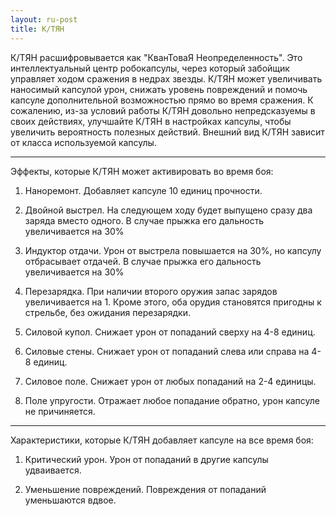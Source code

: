 ```yaml
---
layout: ru-post
title: К/ТЯН
---
```


К/ТЯН расшифровывается как "КванТоваЯ Неопределенность". Это интеллектуальный центр робокапсулы, через который забойщик управляет ходом сражения в недрах звезды. К/ТЯН может увеличивать наносимый капсулой урон, снижать уровень повреждений и помочь капсуле дополнительной возможностью прямо во время сражения. К сожалению, из-за условий работы К/ТЯН довольно непредсказуемы в своих действиях, улучшайте К/ТЯН в настройках капсулы, чтобы увеличить вероятность полезных действий. Внешний вид К/ТЯН зависит от класса используемой капсулы.

---

Эффекты, которые К/ТЯН может активировать во время боя:

1) Наноремонт. Добавляет капсуле 10 единиц прочности.

2) Двойной выстрел. На следующем ходу будет выпущено сразу два заряда вместо одного. В случае прыжка его дальность увеличивается на 30%

3) Индуктор отдачи. Урон от выстрела повышается на 30%, но капсулу отбрасывает отдачей. В случае прыжка его дальность увеличивается на 30%

4) Перезарядка. При наличии второго оружия запас зарядов увеличивается на 1. Кроме этого, оба орудия становятся пригодны к стрельбе, без ожидания перезарядки.

5) Силовой купол. Снижает урон от попаданий сверху на 4-8 единиц.

6) Силовые стены. Снижает урон от попаданий слева или справа на 4-8 единиц.

7) Силовое поле. Снижает урон от любых попаданий на 2-4 единицы.

8) Поле упругости. Отражает любое попадание обратно, урон капсуле не причиняется.

---

Характеристики, которые К/ТЯН добавляет капсуле на все время боя:

1) Критический урон. Урон от попаданий в другие капсулы удваивается.

2) Уменьшение повреждений. Повреждения от попаданий уменьшаются вдвое.
